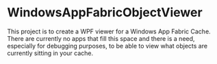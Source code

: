 WindowsAppFabricObjectViewer
============================

This project is to create a WPF viewer for a Windows App Fabric Cache.  There are currently no apps that fill this space and there is a need, especially for debugging purposes, to be able to view what objects are currently sitting in your cache. 